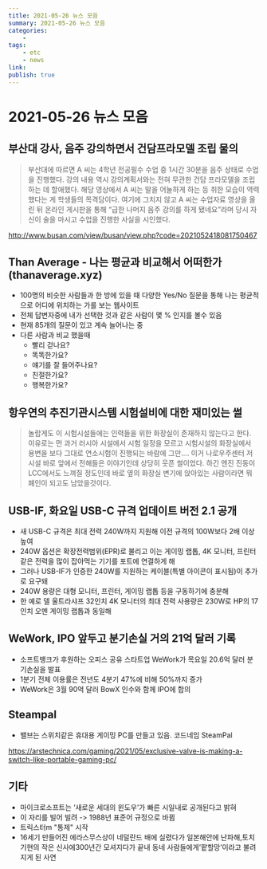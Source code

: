 ```yaml
---
title: 2021-05-26 뉴스 모음
summary: 2021-05-26 뉴스 모음
categories:
    - 
tags:
    - etc
    - news
link: 
publish: true
---
```


# 2021-05-26 뉴스 모음

## 부산대 강사, 음주 강의하면서 건담프라모델 조립 물의

> 부산대에 따르면 A 씨는 4학년 전공필수 수업 중 1시간 30분을 음주 상태로 수업을 진행했다. 강의 내용 역시 강의계획서와는 전혀 무관한 건담 프라모델을 조립하는 데 할애했다. 해당 영상에서 A 씨는 말을 어눌하게 하는 등 취한 모습이 역력했다는 게 학생들의 목격담이다.
> 여기에 그치지 않고 A 씨는 수업자료 영상을 올린 뒤 온라인 게시판을 통해 “급한 나머지 음주 강의를 하게 됐네요”라며 당시 자신이 술을 마시고 수업을 진행한 사실을 시인했다.

<http://www.busan.com/view/busan/view.php?code=2021052418081750467>

## Than Average - 나는 평균과 비교해서 어떠한가 (thanaverage.xyz)

- 100명의 비슷한 사람들과 한 방에 있을 때 다양한 Yes/No 질문을 통해 나는 평균적으로 어디에 위치하는 가를 보는 웹사이트
- 전체 답변자중에 내가 선택한 것과 같은 사람이 몇 % 인지를 볼수 있음
- 현재 85개의 질문이 있고 계속 늘어나는 중
- 다른 사람과 비교 했을때
  - 빨리 걷나요?
  - 똑똑한가요?
  - 얘기를 잘 들어주나요?
  - 친절한가요?
  - 행복한가요?

## 항우연의 추진기관시스템 시험설비에 대한 재미있는 썰

> 놀랍게도 이 시험시설들에는 인력들을 위한 화장실이 존재하지 않는다고 한다.
> 이유로는 먼 과거 러시아 시설에서 시험 일정을 모르고 시험시설의 화장실에서 용변을 보다 그대로 연소시험이 진행되는 바람에 그만....
> 이거 나로우주센터 저 시설 바로 앞에서 전해들은 이야기인데 상당히 웃픈 썰이었다.
> 하긴 엔진 진동이 LCC에서도 느껴질 정도인데 바로 옆의 화장실 변기에 앉아있는 사람이라면 뭐 폐인이 되고도 남았을것이다.

## USB-IF, 화요일 USB-C 규격 업데이트 버전 2.1 공개

- 새 USB-C 규격은 최대 전력 240W까지 지원해 이전 규격의 100W보다 2배 이상 높여
- 240W 옵션은 확장전력범위(EPR)로 불리고 이는 게이밍 랩톱, 4K 모니터, 프린터 같은 전력을 많이 잡아먹는 기기를 포트에 연결하게 해
- 그러나 USB-IF가 인증한 240W를 지원하는 케이블(특별 아이콘이 표시됨)이 추가로 요구돼
- 240W 용량은 대형 모니터, 프린터, 게이밍 랩톱 등을 구동하기에 충분해
- 한 예로 델 울트라샤프 32인치 4K 모니터의 최대 전력 사용량은 230W로 HP의 17인치 오멘 게이밍 랩톱과 동일해

## WeWork, IPO 앞두고 분기손실 거의 21억 달러 기록

- 소프트뱅크가 후원하는 오피스 공유 스타트업 WeWork가 목요일 20.6억 달러 분기손실을 발표
- 1분기 전체 이용률은 전년도 4분기 47%에 비해 50%까지 증가
- WeWork은 3월 90억 달러 BowX 인수와 함께 IPO에 합의

## Steampal

- 밸브는 스위치같은 휴대용 게이밍 PC를 만들고 있음. 코드네임 SteamPal

<https://arstechnica.com/gaming/2021/05/exclusive-valve-is-making-a-switch-like-portable-gaming-pc/>

## 기타

- 마이크로소프트는 ‘새로운 세대의 윈도우’가 빠른 시일내로 공개된다고 밝혀
- 이 자리를 빌어 빌려 -> 1988년 표준어 규정으로 바뀜
- 트릭스터m "통제" 시작
- 16세기 만들어진 에라스무스상이 네덜란드 배에 실렸다가 일본해안에 난파해,토치기현의 작은 신사에300년간 모셔지다가 끝내 동네 사람들에게’팥할망’이라고 불려지게 된 사연
